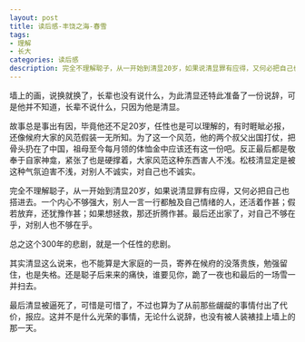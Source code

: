 ```yaml
---
layout: post
title: 读后感-丰饶之海-春雪 
tags:
- 理解
- 长大
categories: 读后感
description: 完全不理解聪子，从一开始到清显20岁，如果说清显罪有应得，又何必把自己也搭进去。一个内心不够强大，别人一言一行都触及自己情绪的人，还活着作甚；假若放弃，还犹豫作甚；如果想拯救，那还折腾作甚。最后还出家了，对自己不够在乎，对别人也不够在乎。 
---
```

墙上的画，说换就换了，长辈也没有说什么，为此清显还特此准备了一份说辞，可是他并不知道，长辈不说什么，只因为他是清显。 




故事总是事出有因，毕竟他还不足20岁，任性也是可以理解的，有时睚眦必报，还像候府大家的风范假装一无所知。为了这一个风范，他的两个叔父出国打仗，把骨头扔在了中国，祖母至今每月领的体恤金中应该还有这一份吧。反正最后都是敬奉于自家神龛，紧张了也是硬撑着，大家风范这种东西害人不浅。松枝清显定是被这种气氛迫害不浅，对别人不诚实，对自己也不诚实。
 
完全不理解聪子，从一开始到清显20岁，如果说清显罪有应得，又何必把自己也搭进去。一个内心不够强大，别人一言一行都触及自己情绪的人，还活着作甚；假若放弃，还犹豫作甚；如果想拯救，那还折腾作甚。最后还出家了，对自己不够在乎，对别人也不够在乎。 

总之这个300年的悲剧，就是一个任性的悲剧。 

其实清显这么说来，也不能算是大家庭的一员，寄养在候府的没落贵族，勉强留住，也是失格。还是聪子后来来的痛快，谁要见你，跪了一夜也和最后的一场雪一并扫去。 

最后清显被逼死了，可惜是可惜了，不过也算为了从前那些龌龊的事情付出了代价，报应。这并不是什么光荣的事情，无论什么说辞，也没有被人装裱挂上墙上的那一天。 
